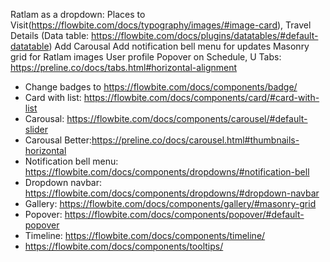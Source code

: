 Ratlam as a dropdown: Places to Visit(https://flowbite.com/docs/typography/images/#image-card), Travel Details (Data table: https://flowbite.com/docs/plugins/datatables/#default-datatable)
Add Carousal
Add notification bell menu for updates
Masonry grid for Ratlam images
User profile Popover on Schedule, U
Tabs: https://preline.co/docs/tabs.html#horizontal-alignment

- Change badges to https://flowbite.com/docs/components/badge/
- Card with list: https://flowbite.com/docs/components/card/#card-with-list
- Carousal: https://flowbite.com/docs/components/carousel/#default-slider
- Carousal Better:https://preline.co/docs/carousel.html#thumbnails-horizontal
- Notification bell menu: https://flowbite.com/docs/components/dropdowns/#notification-bell
- Dropdown navbar: https://flowbite.com/docs/components/dropdowns/#dropdown-navbar
- Gallery: https://flowbite.com/docs/components/gallery/#masonry-grid
- Popover: https://flowbite.com/docs/components/popover/#default-popover
- Timeline: https://flowbite.com/docs/components/timeline/
- https://flowbite.com/docs/components/tooltips/